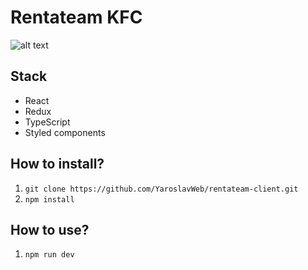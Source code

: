 # Rentateam KFC

![alt text](https://i.ibb.co/2WQGN12/Screenshot-2.png)

## Stack

- React
- Redux
- TypeScript
- Styled components

## How to install?

1. `git clone https://github.com/YaroslavWeb/rentateam-client.git`
2. `npm install`

## How to use?

1. `npm run dev`
